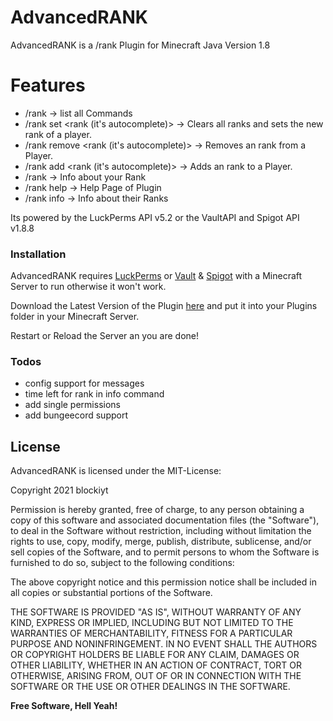 # AdvancedRANK
AdvancedRANK is a /rank Plugin for Minecraft Java Version 1.8

# Features

  - /rank -> list all Commands
  - /rank set <player> <rank (it's autocomplete)> -> Clears all ranks and sets the new rank of a player.
  - /rank remove <player> <rank (it's autocomplete)> -> Removes an rank from a Player.
  - /rank add <player> <rank (it's autocomplete)> -> Adds an rank to a Player.
  - /rank -> Info about your Rank
  - /rank help -> Help Page of Plugin
  - /rank info <player> -> Info about their Ranks
  
Its powered by the LuckPerms API v5.2 or the VaultAPI and Spigot API v1.8.8


### Installation

AdvancedRANK requires [LuckPerms](https://luckperms.net) or [Vault](https://www.spigotmc.org/resources/vault.34315/) & [Spigot](https://www.spigotmc.org/)  with a Minecraft Server to run otherwise it won't work.

Download the Latest Version of the Plugin [here](https://github.com/blockiyt/advancedrank/releases) and put it into your Plugins folder in your Minecraft Server.

Restart or Reload the Server an you are done!

### Todos

 - config support for messages
 - time left for rank in info command
 - add single permissions
 - add bungeecord support

License
----

AdvancedRANK is licensed under the MIT-License:

Copyright 2021 blockiyt

Permission is hereby granted, free of charge, to any person obtaining a copy of this software and associated documentation files (the "Software"), to deal in the Software without restriction, including without limitation the rights to use, copy, modify, merge, publish, distribute, sublicense, and/or sell copies of the Software, and to permit persons to whom the Software is furnished to do so, subject to the following conditions:

The above copyright notice and this permission notice shall be included in all copies or substantial portions of the Software.

THE SOFTWARE IS PROVIDED "AS IS", WITHOUT WARRANTY OF ANY KIND, EXPRESS OR IMPLIED, INCLUDING BUT NOT LIMITED TO THE WARRANTIES OF MERCHANTABILITY, FITNESS FOR A PARTICULAR PURPOSE AND NONINFRINGEMENT. IN NO EVENT SHALL THE AUTHORS OR COPYRIGHT HOLDERS BE LIABLE FOR ANY CLAIM, DAMAGES OR OTHER LIABILITY, WHETHER IN AN ACTION OF CONTRACT, TORT OR OTHERWISE, ARISING FROM, OUT OF OR IN CONNECTION WITH THE SOFTWARE OR THE USE OR OTHER DEALINGS IN THE SOFTWARE.

**Free Software, Hell Yeah!**
